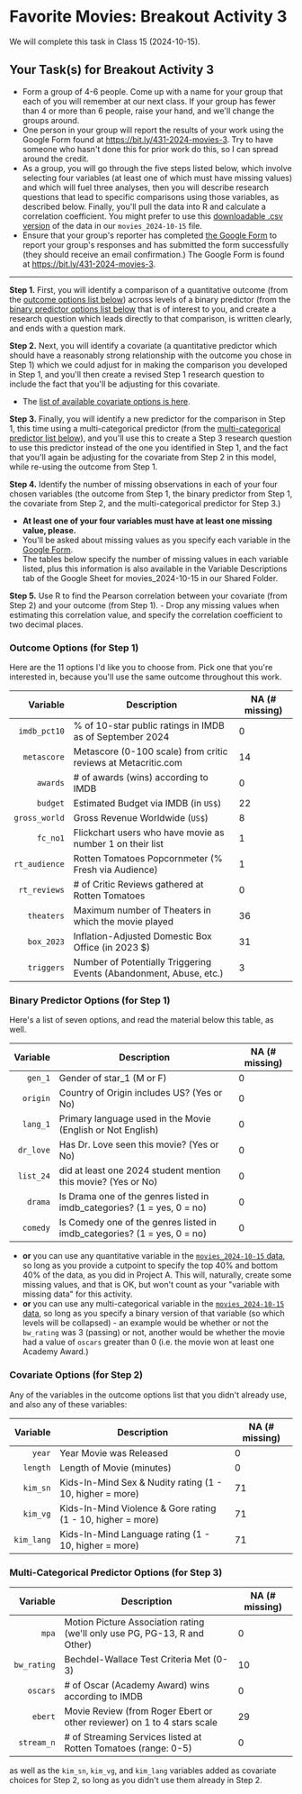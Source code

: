 # Favorite Movies: Breakout Activity 3

We will complete this task in Class 15 (2024-10-15).

## Your Task(s) for Breakout Activity 3

- Form a group of 4-6 people. Come up with a name for your group that each of you will remember at our next class. If your group has fewer than 4 or more than 6 people, raise your hand, and we'll change the groups around.
- One person in your group will report the results of your work using the Google Form found at <https://bit.ly/431-2024-movies-3>. Try to have someone who hasn't done this for prior work do this, so I can spread around the credit.
- As a group, you will go through the five steps listed below, which involve selecting four variables (at least one of which must have missing values) and which will fuel three analyses, then you will describe research questions that lead to specific comparisons using those variables, as described below. Finally, you'll pull the data into R and calculate a correlation coefficient. You might prefer to use this [downloadable .csv version](https://github.com/THOMASELOVE/431-classes-2024/blob/main/movies/movies_2024-10-15.csv) of the data in our `movies_2024-10-15` file.
- Ensure that your group's reporter has completed [the Google Form](https://bit.ly/431-2024-movies-3) to report your group's responses and has submitted the form successfully (they should receive an email confirmation.) The Google Form is found at <https://bit.ly/431-2024-movies-3>.

----------

**Step 1.** First, you will identify a comparison of a quantitative outcome (from the [outcome options list below](#outcome-options-for-step-1)) across levels of a binary predictor (from the [binary predictor options list below](#binary-predictor-options-for-step-1) that is of interest to you, and create a research question which leads directly to that comparison, is written clearly, and ends with a question mark.

**Step 2.** Next, you will identify a covariate (a quantitative predictor which should have a reasonably strong relationship with the outcome you chose in Step 1) which we could adjust for in making the comparison you developed in Step 1, and you'll then create a revised Step 1 research question to include the fact that you'll be adjusting for this covariate. 

- The [list of available covariate options is here](#covariate-options-for-step-2).

**Step 3.** Finally, you will identify a new predictor for the comparison in Step 1, this time using a multi-categorical predictor (from the [multi-categorical predictor list below](#multi-categorical-predictor-options-for-step-3)), and you'll use this to create a Step 3 research question to use this predictor instead of the one you identified in Step 1, and the fact that you'll again be adjusting for the covariate from Step 2 in this model, while re-using the outcome from Step 1.

**Step 4.** Identify the number of missing observations in each of your four chosen variables (the outcome from Step 1, the binary predictor from Step 1, the covariate from Step 2, and the multi-categorical predictor for Step 3.) 

- **At least one of your four variables must have at least one missing value, please.** 
- You'll be asked about missing values as you specify each variable in the [Google Form](https://bit.ly/431-2024-movies-3).
- The tables below specify the number of missing values in each variable listed, plus this information is also available in the Variable Descriptions tab of the Google Sheet for movies_2024-10-15 in our Shared Folder.

**Step 5.** Use R to find the Pearson correlation between your covariate (from Step 2) and your outcome (from Step 1).
    - Drop any missing values when estimating this correlation value, and specify the correlation coefficient to two decimal places.

### Outcome Options (for Step 1)

Here are the 11 options I'd like you to choose from. Pick one that you're interested in, because you'll use the same outcome throughout this work.

Variable | Description | NA (# missing)
--------: | ------------------------------------------ | ----
`imdb_pct10` | % of 10-star public ratings in IMDB as of September 2024 | 0
`metascore` | Metascore (0-100 scale) from critic reviews at Metacritic.com | 14
`awards` | # of awards (wins) according to IMDB | 0
`budget` |  Estimated Budget via IMDB (in `US$`) | 22
`gross_world` | Gross Revenue Worldwide (`US$`) | 8
`fc_no1` | Flickchart users who have movie as number 1 on their list | 1
`rt_audience` | Rotten Tomatoes Popcornmeter (% Fresh via Audience) | 1
`rt_reviews` | # of Critic Reviews gathered at Rotten Tomatoes | 0
`theaters` | Maximum number of Theaters in which the movie played | 36
`box_2023` | Inflation-Adjusted Domestic Box Office (in 2023 $) | 31
`triggers` | Number of Potentially Triggering Events (Abandonment, Abuse, etc.) | 3

### Binary Predictor Options (for Step 1)

Here's a list of seven options, and read the material below this table, as well.

Variable | Description | NA (# missing)
--------: | ------------------------------------------ | ----
`gen_1` | Gender of star_1 (M or F) | 0
`origin` | Country of Origin includes US? (Yes or No) | 0
`lang_1` | Primary language used in the Movie (English or Not English) | 0
`dr_love` | Has Dr. Love seen this movie? (Yes or No) | 0
`list_24` | did at least one 2024 student mention this movie? (Yes or No) | 0
`drama` | Is Drama one of the genres listed in imdb_categories? (1 = yes, 0 = no) | 0
`comedy` | Is Comedy one of the genres listed in imdb_categories? (1 = yes, 0 = no) | 0

- **or** you can use any quantitative variable in the [`movies_2024-10-15` data](https://github.com/THOMASELOVE/431-classes-2024/blob/main/movies/codebook_2024-10-15.md), so long as you provide a cutpoint to specify the top 40% and bottom 40% of the data, as you did in Project A. This will, naturally, create some missing values, and that is OK, but won't count as your "variable with missing data" for this activity.
- **or** you can use any multi-categorical variable in the [`movies_2024-10-15` data](https://github.com/THOMASELOVE/431-classes-2024/blob/main/movies/codebook_2024-10-15.md), so long as you specify a binary version of that variable (so which levels will be collapsed) - an example would be whether or not the `bw_rating` was 3 (passing) or not, another would be whether the movie had a value of `oscars` greater than 0 (i.e. the movie won at least one Academy Award.)

### Covariate Options (for Step 2)

Any of the variables in the outcome options list that you didn't already use, and also any of these variables:

Variable | Description | NA (# missing)
--------: | ------------------------------------------ | ----
`year` | Year Movie was Released | 0
`length` | Length of Movie (minutes) | 0
`kim_sn` | Kids-In-Mind Sex & Nudity rating (1 - 10, higher = more) | 71
`kim_vg` | Kids-In-Mind Violence & Gore rating (1 - 10, higher = more) | 71
`kim_lang` | Kids-In-Mind Language rating (1 - 10, higher = more) | 71

### Multi-Categorical Predictor Options (for Step 3)

Variable | Description | NA (# missing)
--------: | ------------------------------------------ | ----
`mpa` | Motion Picture Association rating (we'll only use PG, PG-13, R and Other) | 0
`bw_rating` | Bechdel-Wallace Test Criteria Met (0-3) | 10
`oscars` | # of Oscar (Academy Award) wins according to IMDB | 0
`ebert` | Movie Review (from Roger Ebert or other reviewer) on 1 to 4 stars scale | 29
`stream_n` | # of Streaming Services listed at Rotten Tomatoes (range: 0-5) | 0

as well as the `kim_sn`, `kim_vg`, and `kim_lang` variables added as covariate choices for Step 2, so long as you didn't use them already in Step 2.

